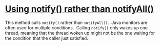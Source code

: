# [Using notify() rather than notifyAll()](https://spotbugs.readthedocs.io/en/latest/bugDescriptions.html#NO_NOTIFY_NOT_NOTIFYALL)

 This method calls `notify()` rather than `notifyAll()`. 
  Java monitors are often used for multiple conditions.  Calling `notify()`
  only wakes up one thread, meaning that the thread woken up might not be the
  one waiting for the condition that the caller just satisfied.